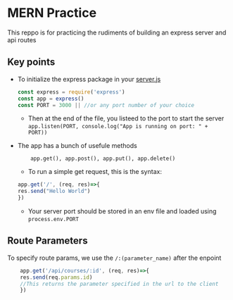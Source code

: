 # MERN Practice
This reppo is for practicing the rudiments of building an express server and api routes

## Key points
- To initialize the express package in your [server.js]("/server.js")
    ```js
    const express = require('express')
    const app = express()
    const PORT = 3000 || //or any port number of your choice
    ```
    + Then at the end of the file, you listeed to the port to start the server
    `app.listen(PORT, console.log("App is running on port: " + PORT))`

- The app has a bunch of usefule methods
    ```
        app.get(), app.post(), app.put(), app.delete()
    ```
    + To run a simple get request, this is the syntax:
    ```js
    app.get('/', (req, res)=>{
    res.send("Hello World")
    })
    ```
    - Your server port should be stored in an env file and loaded using `process.env.PORT`


## Route Parameters

To specify route params, we use the `/:(parameter_name)` after the enpoint

```js
    app.get('/api/courses/:id', (req, res)=>{
    res.send(req.params.id)
    //This returns the parameter specified in the url to the client
    })
```